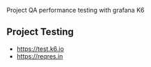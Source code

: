 Project QA performance testing with grafana K6 

## Project Testing

- https://test.k6.io
- https://reqres.in